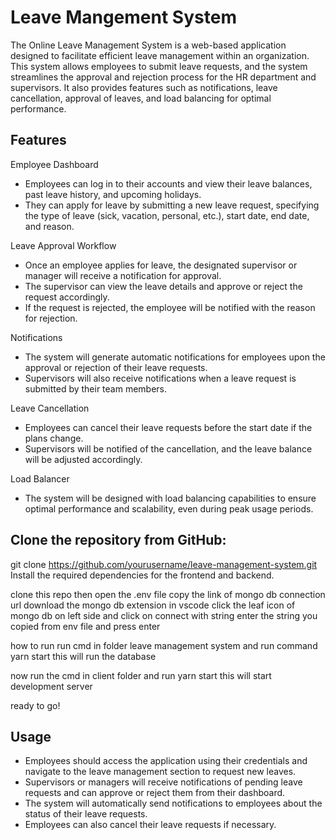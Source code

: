 # Leave Mangement System
The Online Leave Management System is a web-based application designed to facilitate efficient leave management within an organization. This system allows employees to submit leave requests, and the system streamlines the approval and rejection process for the HR department and supervisors. It also provides features such as notifications, leave cancellation, approval of leaves, and load balancing for optimal performance.

## Features
Employee Dashboard
* Employees can log in to their accounts and view their leave balances, past leave history, and upcoming holidays.
* They can apply for leave by submitting a new leave request, specifying the type of leave (sick, vacation, personal, etc.), start date, end date, and reason.

Leave Approval Workflow
* Once an employee applies for leave, the designated supervisor or manager will receive a notification for approval.
* The supervisor can view the leave details and approve or reject the request accordingly.
* If the request is rejected, the employee will be notified with the reason for rejection.

Notifications
* The system will generate automatic notifications for employees upon the approval or rejection of their leave requests.
* Supervisors will also receive notifications when a leave request is submitted by their team members.

Leave Cancellation
* Employees can cancel their leave requests before the start date if the plans change.
* Supervisors will be notified of the cancellation, and the leave balance will be adjusted accordingly.

Load Balancer
* The system will be designed with load balancing capabilities to ensure optimal performance and scalability, even during peak usage periods.


## Clone the repository from GitHub:
git clone https://github.com/yourusername/leave-management-system.git
Install the required dependencies for the frontend and backend.

clone this repo 
then open the .env file copy the link of mongo db connection url 
download the mongo db extension in vscode 
click the leaf icon of mongo db on left side and click on connect with string 
enter the string you copied from env file and press enter

how to run 
run cmd in folder leave management system and run command yarn start
this will run the database

now run the cmd in client folder and run yarn start
this will start development server

ready to go!


## Usage
* Employees should access the application using their credentials and navigate to the leave management section to request new leaves.
* Supervisors or managers will receive notifications of pending leave requests and can approve or reject them from their dashboard.
* The system will automatically send notifications to employees about the status of their leave requests.
* Employees can also cancel their leave requests if necessary.



